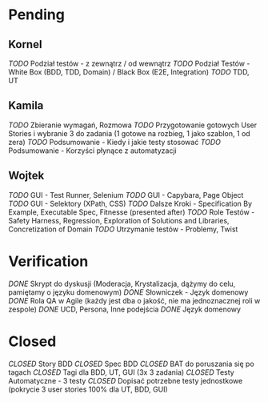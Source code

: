 # Pending

## Kornel

*TODO* Podział testów - z zewnątrz / od wewnątrz
*TODO* Podział Testów - White Box (BDD, TDD, Domain) / Black Box (E2E, Integration)
*TODO* TDD, UT

## Kamila

*TODO* Zbieranie wymagań, Rozmowa
*TODO* Przygotowanie gotowych User Stories i wybranie 3 do zadania (1 gotowe na rozbieg, 1 jako szablon, 1 od zera)
*TODO* Podsumowanie - Kiedy i jakie testy stosować
*TODO* Podsumowanie - Korzyści płynące z automatyzacji

## Wojtek

*TODO* GUI - Test Runner, Selenium
*TODO* GUI - Capybara, Page Object
*TODO* GUI - Selektory (XPath, CSS)
*TODO* Dalsze Kroki - Specification By Example, Executable Spec, Fitnesse (presented after)
*TODO* Role Testów - Safety Harness, Regression, Exploration of Solutions and Libraries, Concretization of Domain
*TODO* Utrzymanie testów - Problemy, Twist

# Verification

*DONE* Skrypt do dyskusji (Moderacja, Krystalizacja, dążymy do celu, pamiętamy o języku domenowym)
*DONE* Słowniczek - Język domenowy
*DONE* Rola QA w Agile (każdy jest dba o jakość, nie ma jednoznacznej roli w zespole)
*DONE* UCD, Persona, Inne podejścia
*DONE* Język domenowy

# Closed

*CLOSED* Story BDD
*CLOSED* Spec BDD
*CLOSED* BAT do poruszania się po tagach
*CLOSED* Tagi dla BDD, UT, GUI (3x 3 zadania)
*CLOSED* Testy Automatyczne - 3 testy
*CLOSED* Dopisać potrzebne testy jednostkowe (pokrycie 3 user stories 100% dla UT, BDD, GUI)
